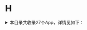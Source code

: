 # H
<details>
<summary>
本目录共收录27个App，详情见如下：
</summary>

- [华住会](https://github.com/zirawell/R-Store/tree/main/Rule/QuanX/Adblock/App/H/%E5%8D%8E%E4%BD%8F%E4%BC%9A)
- [华图在线](https://github.com/zirawell/R-Store/tree/main/Rule/QuanX/Adblock/App/H/%E5%8D%8E%E5%9B%BE%E5%9C%A8%E7%BA%BF)
- [华宝智投](https://github.com/zirawell/R-Store/tree/main/Rule/QuanX/Adblock/App/H/%E5%8D%8E%E5%AE%9D%E6%99%BA%E6%8A%95)
- [华尔街见闻](https://github.com/zirawell/R-Store/tree/main/Rule/QuanX/Adblock/App/H/%E5%8D%8E%E5%B0%94%E8%A1%97%E8%A7%81%E9%97%BB)
- [华彩生活](https://github.com/zirawell/R-Store/tree/main/Rule/QuanX/Adblock/App/H/%E5%8D%8E%E5%BD%A9%E7%94%9F%E6%B4%BB)
- [合利宝展业通](https://github.com/zirawell/R-Store/tree/main/Rule/QuanX/Adblock/App/H/%E5%90%88%E5%88%A9%E5%AE%9D%E5%B1%95%E4%B8%9A%E9%80%9A)
- [和风天气](https://github.com/zirawell/R-Store/tree/main/Rule/QuanX/Adblock/App/H/%E5%92%8C%E9%A3%8E%E5%A4%A9%E6%B0%94)
- [好体知](https://github.com/zirawell/R-Store/tree/main/Rule/QuanX/Adblock/App/H/%E5%A5%BD%E4%BD%93%E7%9F%A5)
- [好奇心日报](https://github.com/zirawell/R-Store/tree/main/Rule/QuanX/Adblock/App/H/%E5%A5%BD%E5%A5%87%E5%BF%83%E6%97%A5%E6%8A%A5)
- [好好住](https://github.com/zirawell/R-Store/tree/main/Rule/QuanX/Adblock/App/H/%E5%A5%BD%E5%A5%BD%E4%BD%8F)
- [杭州公交](https://github.com/zirawell/R-Store/tree/main/Rule/QuanX/Adblock/App/H/%E6%9D%AD%E5%B7%9E%E5%85%AC%E4%BA%A4)
- [杭州市民卡](https://github.com/zirawell/R-Store/tree/main/Rule/QuanX/Adblock/App/H/%E6%9D%AD%E5%B7%9E%E5%B8%82%E6%B0%91%E5%8D%A1)
- [汇丰汇选](https://github.com/zirawell/R-Store/tree/main/Rule/QuanX/Adblock/App/H/%E6%B1%87%E4%B8%B0%E6%B1%87%E9%80%89)
- [海尔智家](https://github.com/zirawell/R-Store/tree/main/Rule/QuanX/Adblock/App/H/%E6%B5%B7%E5%B0%94%E6%99%BA%E5%AE%B6)
- [海豚优惠](https://github.com/zirawell/R-Store/tree/main/Rule/QuanX/Adblock/App/H/%E6%B5%B7%E8%B1%9A%E4%BC%98%E6%83%A0)
- [海马爸比](https://github.com/zirawell/R-Store/tree/main/Rule/QuanX/Adblock/App/H/%E6%B5%B7%E9%A9%AC%E7%88%B8%E6%AF%94)
- [火猫](https://github.com/zirawell/R-Store/tree/main/Rule/QuanX/Adblock/App/H/%E7%81%AB%E7%8C%AB)
- [盒马](https://github.com/zirawell/R-Store/tree/main/Rule/QuanX/Adblock/App/H/%E7%9B%92%E9%A9%AC)
- [红版报](https://github.com/zirawell/R-Store/tree/main/Rule/QuanX/Adblock/App/H/%E7%BA%A2%E7%89%88%E6%8A%A5)
- [航旅纵横](https://github.com/zirawell/R-Store/tree/main/Rule/QuanX/Adblock/App/H/%E8%88%AA%E6%97%85%E7%BA%B5%E6%A8%AA)
- [花小猪](https://github.com/zirawell/R-Store/tree/main/Rule/QuanX/Adblock/App/H/%E8%8A%B1%E5%B0%8F%E7%8C%AA)
- [花生地铁](https://github.com/zirawell/R-Store/tree/main/Rule/QuanX/Adblock/App/H/%E8%8A%B1%E7%94%9F%E5%9C%B0%E9%93%81)
- [虎嗅](https://github.com/zirawell/R-Store/tree/main/Rule/QuanX/Adblock/App/H/%E8%99%8E%E5%97%85)
- [虎扑](https://github.com/zirawell/R-Store/tree/main/Rule/QuanX/Adblock/App/H/%E8%99%8E%E6%89%91)
- [虎牙直播](https://github.com/zirawell/R-Store/tree/main/Rule/QuanX/Adblock/App/H/%E8%99%8E%E7%89%99%E7%9B%B4%E6%92%AD)
- [韩剧TV](https://github.com/zirawell/R-Store/tree/main/Rule/QuanX/Adblock/App/H/%E9%9F%A9%E5%89%A7TV)
- [黄油相机](https://github.com/zirawell/R-Store/tree/main/Rule/QuanX/Adblock/App/H/%E9%BB%84%E6%B2%B9%E7%9B%B8%E6%9C%BA)

</details>